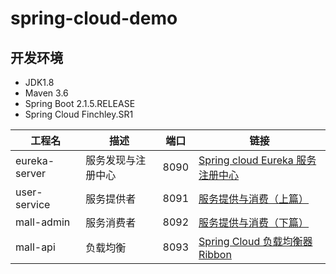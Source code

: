 # spring-cloud-demo

## 开发环境
* JDK1.8
* Maven 3.6
* Spring Boot 2.1.5.RELEASE
* Spring Cloud Finchley.SR1

|工程名|描述|端口|链接|
|---|---|---|---|
|eureka-server|服务发现与注册中心|8090|[Spring cloud Eureka 服务注册中心]()|
|user-service|服务提供者|8091|[服务提供与消费（上篇）]()|
|mall-admin|服务消费者|8092|[服务提供与消费（下篇）]()|
|mall-api|负载均衡|8093|[Spring Cloud 负载均衡器 Ribbon]()|


